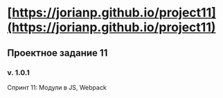 # [https://jorianp.github.io/project11](https://jorianp.github.io/project11)
## Проектное задание 11
### v. 1.0.1
Спринт 11: Модули в JS, Webpack
